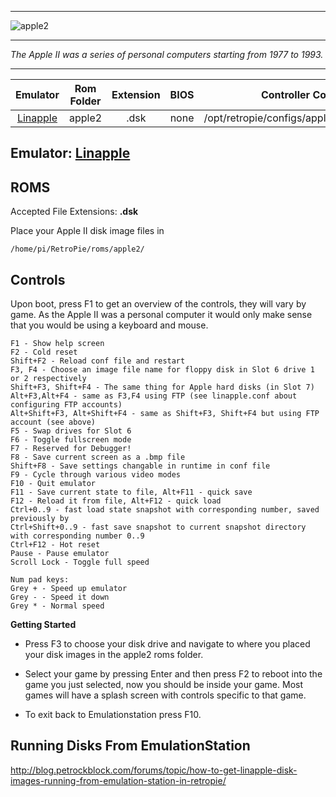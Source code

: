 ***
![apple2](https://cloud.githubusercontent.com/assets/10035308/12186640/04d5acd4-b562-11e5-946c-44b06c75ef3c.png)
***
_The Apple II was a series of personal computers starting from 1977 to 1993._
***

| Emulator | Rom Folder | Extension | BIOS |  Controller Config |
| :---: | :---: | :---: | :---: | :---: |
| [Linapple](http://sourceforge.net/projects/linapple/) | apple2  | .dsk | none | /opt/retropie/configs/apple2/linapple.conf |

## Emulator: [Linapple](http://sourceforge.net/projects/linapple/)

## ROMS
Accepted File Extensions: **.dsk**

Place your Apple II disk image files in
```shell
/home/pi/RetroPie/roms/apple2/
```
## Controls
Upon boot, press F1 to get an overview of the controls, they will vary by game. As the Apple II was a personal computer it would only make sense that you would be using a keyboard and mouse.

```shell
F1 - Show help screen
F2 - Cold reset
Shift+F2 - Reload conf file and restart
F3, F4 - Choose an image file name for floppy disk in Slot 6 drive 1 or 2 respectively
Shift+F3, Shift+F4 - The same thing for Apple hard disks (in Slot 7)
Alt+F3,Alt+F4 - same as F3,F4 using FTP (see linapple.conf about configuring FTP accounts)
Alt+Shift+F3, Alt+Shift+F4 - same as Shift+F3, Shift+F4 but using FTP account (see above)
F5 - Swap drives for Slot 6
F6 - Toggle fullscreen mode
F7 - Reserved for Debugger!
F8 - Save current screen as a .bmp file
Shift+F8 - Save settings changable in runtime in conf file     
F9 - Cycle through various video modes
F10 - Quit emulator
F11 - Save current state to file, Alt+F11 - quick save
F12 - Reload it from file, Alt+F12 - quick load
Ctrl+0..9 - fast load state snapshot with corresponding number, saved previously by
Ctrl+Shift+0..9 - fast save snapshot to current snapshot directory with corresponding number 0..9
Ctrl+F12 - Hot reset
Pause - Pause emulator
Scroll Lock - Toggle full speed

Num pad keys:
Grey + - Speed up emulator
Grey - - Speed it down
Grey * - Normal speed
```

**Getting Started**

* Press F3 to choose your disk drive and navigate to where you placed your disk images in the apple2 roms folder.

* Select your game by pressing Enter and then press F2 to reboot into the game you just selected, now you should be inside your game. Most games will have a splash screen with controls specific to that game. 

* To exit back to Emulationstation press F10. 

## Running Disks From EmulationStation

http://blog.petrockblock.com/forums/topic/how-to-get-linapple-disk-images-running-from-emulation-station-in-retropie/